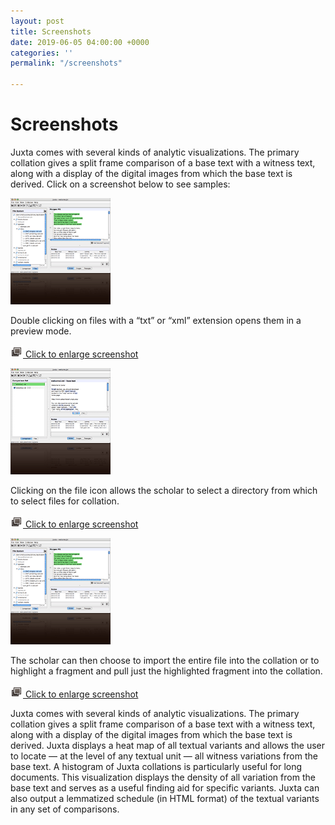 ```yaml
---
layout: post
title: Screenshots
date: 2019-06-05 04:00:00 +0000
categories: ''
permalink: "/screenshots"

---
```

# Screenshots

Juxta comes with several kinds of analytic visualizations. The primary collation gives a split frame comparison of a base text with a witness text, along with a display of the digital images from which the base text is derived. Click on a screenshot below to see samples:

[![](/wp-content/uploads/2012/03/screenshot_01.gif)](http://juxta.cristyanc.com/wp-content/uploads/2012/03/juxta-frag2.jpg "Juxta Screenshot")

Double clicking on files with a “txt” or “xml” extension opens them in a preview mode.

[![](/wp-content/uploads/2012/03/enlarge_test.gif) Click to enlarge screenshot](http://juxta.cristyanc.com/wp-content/uploads/2012/03/juxta-frag2.jpg "Juxta Screenshot")

[![](/wp-content/uploads/2012/03/screenshot_02.gif)](http://juxta.cristyanc.com/wp-content/uploads/2012/03/juxta-frag1.jpg "Juxta Screenshot")

Clicking on the file icon allows the scholar to select a directory from which to select files for collation.

[![](/wp-content/uploads/2012/03/enlarge_test.gif) Click to enlarge screenshot](http://juxta.cristyanc.com/wp-content/uploads/2012/03/juxta-frag1.jpg "Juxta Screenshot")

[![](/wp-content/uploads/2012/03/screenshot_01.gif)](http://juxta.cristyanc.com/wp-content/uploads/2012/03/juxta-frag2.jpg "Juxta Screenshot")

The scholar can then choose to import the entire file into the collation or to highlight a fragment and pull just the highlighted fragment into the collation.

[![](/wp-content/uploads/2012/03/enlarge_test.gif) Click to enlarge screenshot](http://juxta.cristyanc.com/wp-content/uploads/2012/03/juxta-frag2.jpg "Juxta Screenshot")

Juxta comes with several kinds of analytic visualizations. The primary collation gives a split frame comparison of a base text with a witness text, along with a display of the digital images from which the base text is derived. Juxta displays a heat map of all textual variants and allows the user to locate — at the level of any textual unit — all witness variations from the base text. A histogram of Juxta collations is particularly useful for long documents. This visualization displays the density of all variation from the base text and serves as a useful finding aid for specific variants. Juxta can also output a lemmatized schedule (in HTML format) of the textual variants in any set of comparisons.